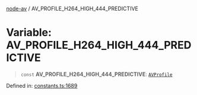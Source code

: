 [node-av](../globals.md) / AV\_PROFILE\_H264\_HIGH\_444\_PREDICTIVE

# Variable: AV\_PROFILE\_H264\_HIGH\_444\_PREDICTIVE

> `const` **AV\_PROFILE\_H264\_HIGH\_444\_PREDICTIVE**: [`AVProfile`](../type-aliases/AVProfile.md)

Defined in: [constants.ts:1689](https://github.com/seydx/av/blob/f8631fc881b394300b1479f511d55cf1c370a87f/src/constants/constants.ts#L1689)
